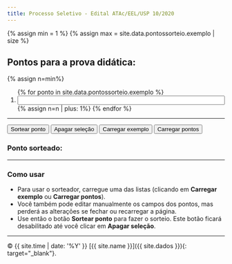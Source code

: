 ```yaml
---
title: Processo Seletivo - Edital ATAc/EEL/USP 10/2020
---
```


{% assign min = 1 %}
{% assign max = site.data.pontossorteio.exemplo | size %}

## Pontos para a prova didática:

{% assign n=min%}
<ol>
{% for ponto in site.data.pontossorteio.exemplo %}
<li><input id='{{n}}' type="text" style="width:100%"></li>
{% assign n=n | plus: 1%}
{% endfor %}
</ol>

---

<button type="button" id='sorteio' class='btn' onclick="document.getElementById('pontosorteado').innerHTML = sorteia({{min}}, {{max}})">Sortear ponto</button>
<button type="button" id='apagar' class='btn' onclick="resetstyle()">Apagar seleção</button>
<button type="button" id='exemplo' class='btn' onclick="carrega_exemplo()">Carregar exemplo</button>
<button type="button" id='oficial' class='btn' onclick="carrega_oficial()">Carregar pontos</button>

### Ponto sorteado: <span class="badge" id="pontosorteado">&nbsp;&nbsp;</span>

---

### Como usar

* Para usar o sorteador, carregue uma das listas (clicando em **Carregar exemplo** ou **Carregar pontos**).
* Você também pode editar manualmente os campos dos pontos, mas perderá as alterações se fechar ou recarregar a página.
* Use então o botão **Sortear ponto** para fazer o sorteio. Este botão ficará desabilitado até você clicar em **Apagar seleção**.

<script>
document.getElementById("sorteio").disabled = true;
document.getElementById("apagar").disabled = true;

function sorteia(min, max) {
  var num = Math.floor(Math.random() * (max - min + 1) ) + min;
  var ponto = document.getElementById(num).value;
  document.getElementById(num).style.fontWeight = "900";
  document.getElementById("sorteio").disabled = true;
  document.getElementById("apagar").disabled = false;
  return `${num}. ${ponto}`;
}

function resetstyle() {  
  for(num={{min}}; num<={{max}}; num++) {
    document.getElementById(num).style.fontWeight = null;
    document.getElementById('pontosorteado').innerHTML = "&nbsp;&nbsp;";
    document.getElementById("sorteio").disabled = false;
    document.getElementById("apagar").disabled = true;
  }
}

function carrega_exemplo() {
  {% assign n=1 %}
  {% for ponto in site.data.pontossorteio.exemplo %}
    document.getElementById("{{n}}").value = "{{ponto}}";
    {% assign n=n | plus: 1 %}
  {% endfor %}
  document.getElementById("sorteio").disabled = false;
  document.getElementById("apagar").disabled = true;
  resetstyle()
}

function carrega_oficial() {
  {% assign n=1 %}
  {% for ponto in site.data.pontossorteio.oficial %}
    document.getElementById("{{n}}").value = "{{ponto}}";
    {% assign n=n | plus: 1 %}
  {% endfor %}
  document.getElementById("sorteio").disabled = false;
  document.getElementById("apagar").disabled = true;
  resetstyle();
}
</script>

---

© {{ site.time | date: '%Y' }} [{{ site.name }}]({{ site.dados }}){: target="_blank"}.
